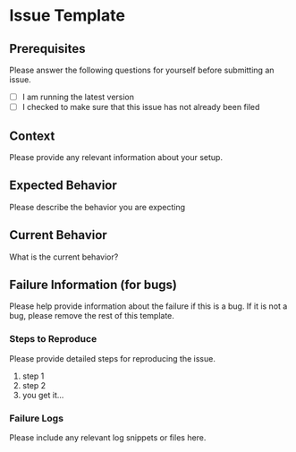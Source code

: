 # Issue Template

## Prerequisites

Please answer the following questions for yourself before submitting an issue.

- [ ] I am running the latest version
- [ ] I checked to make sure that this issue has not already been filed

## Context

Please provide any relevant information about your setup.

## Expected Behavior

Please describe the behavior you are expecting

## Current Behavior

What is the current behavior?

## Failure Information (for bugs)

Please help provide information about the failure if this is a bug. If it is not a bug, please remove the rest of this template.

### Steps to Reproduce

Please provide detailed steps for reproducing the issue.

1. step 1
2. step 2
3. you get it...

### Failure Logs

Please include any relevant log snippets or files here.
